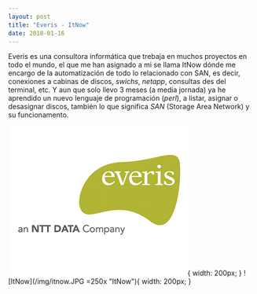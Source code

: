 ```yaml
---
layout: post
title: "Everis - ItNow"
date: 2018-01-16
---
```


Everis es una consultora informática que trebaja en muchos proyectos en todo el mundo, el que me han asignado a mi se llama ItNow dónde me encargo de la automatización de todo lo relacionado con SAN, es decir, conexiones a cabinas de discos, *swichs*, *netapp*, consultas des del terminal, etc. Y aun que solo llevo 3 meses (a media jornada) ya he aprendido un nuevo lenguaje de programación (*perl*), a listar, asignar o desasignar discos, también lo que significa *SAN* (Storage Area Network) y su funcionamento.

![Everis](/img/everis.jpg "Everis"){ width: 200px; } ![ItNow](/img/itnow.JPG =250x "ItNow"){ width: 200px; }

